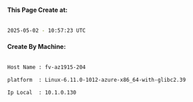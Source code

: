 
   
#### This Page Create at:

```bash

2025-05-02 - 10:57:23 UTC

```

#### Create By Machine:

```bash

Host Name : fv-az1915-204

platform  : Linux-6.11.0-1012-azure-x86_64-with-glibc2.39

Ip Local  : 10.1.0.130

```

